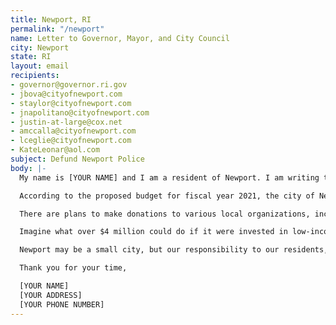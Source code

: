 ```yaml
---
title: Newport, RI
permalink: "/newport"
name: Letter to Governor, Mayor, and City Council
city: Newport
state: RI
layout: email
recipients:
- governor@governor.ri.gov
- jbova@cityofnewport.com
- staylor@cityofnewport.com
- jnapolitano@cityofnewport.com
- justin-at-large@cox.net
- amccalla@cityofnewport.com
- lceglie@cityofnewport.com
- KateLeonar@aol.com
subject: Defund Newport Police
body: |-
  My name is [YOUR NAME] and I am a resident of Newport. I am writing to demand that Governor Raimondo, Mayor Bova and the members of the City Council do everything in their power to adopt a budget that redirects all funds from the Police Department and towards community wellbeing, mental health and the needs of its residents. It has become clear that police forces are ineffective at keeping local communities safe and that they perpetuate the oppression of residents of color, undocumented residents, disabled residents, mentally ill residents, and LGBTQ residents.

  According to the proposed budget for fiscal year 2021, the city of Newport expects to lose $3.5 million as a result of the COVID-19 pandemic. However, the city is projecting that General Fund revenue will total approximately $96.4 million for the upcoming fiscal year, with $79.8 million of that money coming directly from this city’s residents through local property and motor vehicle taxes.

  There are plans to make donations to various local organizations, including Visiting Nurses, Newport County Mental Health, and Clean Ocean Access. It’s wonderful that our city would use a portion of the budget to make donations to programs that promote well-being and provide life enriching activities and public spaces for its residents, as well as outreach and civic service to some of the most at risk among us. However, those donations total $127,200. Compare that to the proposed $19 million the city plans to use to police those residents and you might see why it is that thousands of them were marching in the streets on June 6.

  Imagine what over $4 million could do if it were invested in low-income and public housing, education, resources for formerly incarcerated individuals, public transportation, and other city initiatives that have been proven to strengthen communities.

  Newport may be a small city, but our responsibility to our residents, state, and country is large. We desperately need to change our financial priorities and let our tax dollars go to communities, not cops.

  Thank you for your time,

  [YOUR NAME]
  [YOUR ADDRESS]
  [YOUR PHONE NUMBER]
---
```


